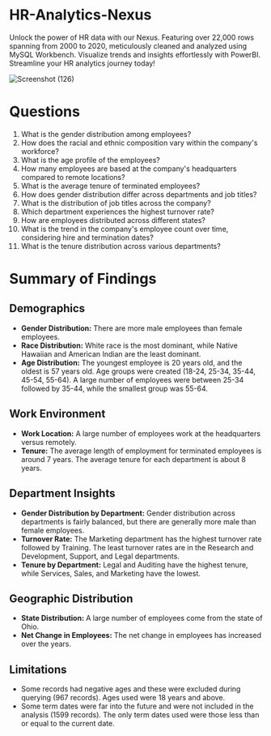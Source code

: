 # HR-Analytics-Nexus
Unlock the power of HR data with our Nexus. Featuring over 22,000 rows spanning from 2000 to 2020, meticulously cleaned and analyzed using MySQL Workbench. Visualize trends and insights effortlessly with PowerBI. Streamline your HR analytics journey today!

![Screenshot (126)](https://github.com/Femvrich001/HR-Analytics-Nexus/assets/117773133/7c531f5d-21a7-4126-8db9-73449f7c6d4e)

# Questions

1. What is the gender distribution among employees?
2. How does the racial and ethnic composition vary within the company's workforce?
3. What is the age profile of the employees?
4. How many employees are based at the company's headquarters compared to remote locations?
5. What is the average tenure of terminated employees?
6. How does gender distribution differ across departments and job titles?
7. What is the distribution of job titles across the company?
8. Which department experiences the highest turnover rate?
9. How are employees distributed across different states?
10. What is the trend in the company's employee count over time, considering hire and termination dates?
11. What is the tenure distribution across various departments?


# Summary of Findings

## Demographics
- **Gender Distribution:** There are more male employees than female employees.
- **Race Distribution:** White race is the most dominant, while Native Hawaiian and American Indian are the least dominant.
- **Age Distribution:** The youngest employee is 20 years old, and the oldest is 57 years old. Age groups were created (18-24, 25-34, 35-44, 45-54, 55-64). A large number of employees were between 25-34 followed by 35-44, while the smallest group was 55-64.

## Work Environment
- **Work Location:** A large number of employees work at the headquarters versus remotely.
- **Tenure:** The average length of employment for terminated employees is around 7 years. The average tenure for each department is about 8 years.

## Department Insights
- **Gender Distribution by Department:** Gender distribution across departments is fairly balanced, but there are generally more male than female employees.
- **Turnover Rate:** The Marketing department has the highest turnover rate followed by Training. The least turnover rates are in the Research and Development, Support, and Legal departments.
- **Tenure by Department:** Legal and Auditing have the highest tenure, while Services, Sales, and Marketing have the lowest.

## Geographic Distribution
- **State Distribution:** A large number of employees come from the state of Ohio.
- **Net Change in Employees:** The net change in employees has increased over the years.

## Limitations
- Some records had negative ages and these were excluded during querying (967 records). Ages used were 18 years and above.
- Some term dates were far into the future and were not included in the analysis (1599 records). The only term dates used were those less than or equal to the current date.

